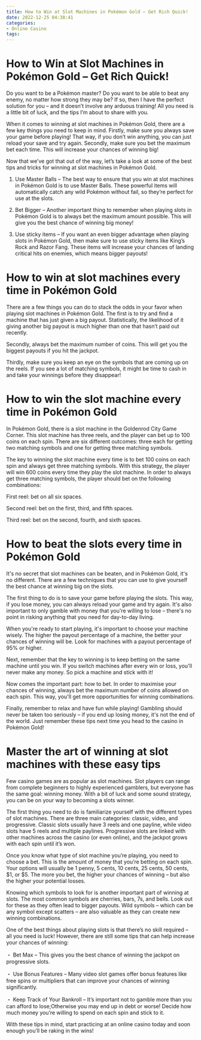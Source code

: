 ```yaml
---
title: How to Win at Slot Machines in Pokémon Gold – Get Rich Quick!
date: 2022-12-25 04:38:41
categories:
- Online Casino
tags:
---
```



#  How to Win at Slot Machines in Pokémon Gold – Get Rich Quick!

Do you want to be a Pokémon master? Do you want to be able to beat any enemy, no matter how strong they may be? If so, then I have the perfect solution for you – and it doesn’t involve any arduous training! All you need is a little bit of luck, and the tips I’m about to share with you.

When it comes to winning at slot machines in Pokémon Gold, there are a few key things you need to keep in mind. Firstly, make sure you always save your game before playing! That way, if you don’t win anything, you can just reload your save and try again. Secondly, make sure you bet the maximum bet each time. This will increase your chances of winning big!

Now that we’ve got that out of the way, let’s take a look at some of the best tips and tricks for winning at slot machines in Pokémon Gold.

1. Use Master Balls – The best way to ensure that you win at slot machines in Pokémon Gold is to use Master Balls. These powerful items will automatically catch any wild Pokémon without fail, so they’re perfect for use at the slots.

2. Bet Bigger – Another important thing to remember when playing slots in Pokémon Gold is to always bet the maximum amount possible. This will give you the best chance of winning big money!

3. Use sticky items – If you want an even bigger advantage when playing slots in Pokémon Gold, then make sure to use sticky items like King’s Rock and Razor Fang. These items will increase your chances of landing critical hits on enemies, which means bigger payouts!

#  How to win at slot machines every time in Pokémon Gold

There are a few things you can do to stack the odds in your favor when playing slot machines in Pokémon Gold. The first is to try and find a machine that has just given a big payout. Statistically, the likelihood of it giving another big payout is much higher than one that hasn’t paid out recently.

Secondly, always bet the maximum number of coins. This will get you the biggest payouts if you hit the jackpot.

Thirdly, make sure you keep an eye on the symbols that are coming up on the reels. If you see a lot of matching symbols, it might be time to cash in and take your winnings before they disappear!

#  How to win the slot machine every time in Pokémon Gold

In Pokémon Gold, there is a slot machine in the Goldenrod City Game Corner. This slot machine has three reels, and the player can bet up to 100 coins on each spin. There are six different outcomes: three each for getting two matching symbols and one for getting three matching symbols.

The key to winning the slot machine every time is to bet 100 coins on each spin and always get three matching symbols. With this strategy, the player will win 600 coins every time they play the slot machine. In order to always get three matching symbols, the player should bet on the following combinations:

First reel: bet on all six spaces.

Second reel: bet on the first, third, and fifth spaces.

Third reel: bet on the second, fourth, and sixth spaces.

#  How to beat the slots every time in Pokémon Gold

It's no secret that slot machines can be beaten, and in Pokémon Gold, it's no different. There are a few techniques that you can use to give yourself the best chance at winning big on the slots.

The first thing to do is to save your game before playing the slots. This way, if you lose money, you can always reload your game and try again. It's also important to only gamble with money that you're willing to lose – there's no point in risking anything that you need for day-to-day living.

When you're ready to start playing, it's important to choose your machine wisely. The higher the payout percentage of a machine, the better your chances of winning will be. Look for machines with a payout percentage of 95% or higher.

Next, remember that the key to winning is to keep betting on the same machine until you win. If you switch machines after every win or loss, you'll never make any money. So pick a machine and stick with it!

Now comes the important part: how to bet. In order to maximise your chances of winning, always bet the maximum number of coins allowed on each spin. This way, you'll get more opportunities for winning combinations.

Finally, remember to relax and have fun while playing! Gambling should never be taken too seriously – if you end up losing money, it's not the end of the world. Just remember these tips next time you head to the casino in Pokémon Gold!

#  Master the art of winning at slot machines with these easy tips

Few casino games are as popular as slot machines. Slot players can range from complete beginners to highly experienced gamblers, but everyone has the same goal: winning money. With a bit of luck and some sound strategy, you can be on your way to becoming a slots winner.

The first thing you need to do is familiarize yourself with the different types of slot machines. There are three main categories: classic, video, and progressive. Classic slots usually have 3 reels and one payline, while video slots have 5 reels and multiple paylines. Progressive slots are linked with other machines across the casino (or even online), and the jackpot grows with each spin until it’s won.

Once you know what type of slot machine you’re playing, you need to choose a bet. This is the amount of money that you’re betting on each spin. Your options will usually be 1 penny, 5 cents, 10 cents, 25 cents, 50 cents, $1, or $5. The more you bet, the higher your chances of winning – but also the higher your potential losses.

Knowing which symbols to look for is another important part of winning at slots. The most common symbols are cherries, bars, 7s, and bells. Look out for these as they often lead to bigger payouts. Wild symbols – which can be any symbol except scatters – are also valuable as they can create new winning combinations.

One of the best things about playing slots is that there’s no skill required – all you need is luck! However, there are still some tips that can help increase your chances of winning:

・ Bet Max – This gives you the best chance of winning the jackpot on progressive slots.

・ Use Bonus Features – Many video slot games offer bonus features like free spins or multipliers that can improve your chances of winning significantly.

・ Keep Track of Your Bankroll – It’s important not to gamble more than you can afford to lose;Otherwise you may end up in debt or worse! Decide how much money you’re willing to spend on each spin and stick to it.

With these tips in mind, start practicing at an online casino today and soon enough you’ll be raking in the wins!